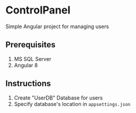 # ControlPanel
Simple Angular project for managing users

## Prerequisites
1. MS SQL Server
2. Angular 8

## Instructions
1. Create "UserDB" Database for users
2. Specify database's location in `appsettings.json`
